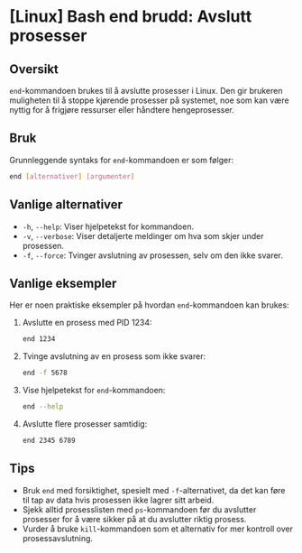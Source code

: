 # [Linux] Bash end brudd: Avslutt prosesser

## Oversikt
`end`-kommandoen brukes til å avslutte prosesser i Linux. Den gir brukeren muligheten til å stoppe kjørende prosesser på systemet, noe som kan være nyttig for å frigjøre ressurser eller håndtere hengeprosesser.

## Bruk
Grunnleggende syntaks for `end`-kommandoen er som følger:
```bash
end [alternativer] [argumenter]
```

## Vanlige alternativer
- `-h`, `--help`: Viser hjelpetekst for kommandoen.
- `-v`, `--verbose`: Viser detaljerte meldinger om hva som skjer under prosessen.
- `-f`, `--force`: Tvinger avslutning av prosessen, selv om den ikke svarer.

## Vanlige eksempler
Her er noen praktiske eksempler på hvordan `end`-kommandoen kan brukes:

1. Avslutte en prosess med PID 1234:
   ```bash
   end 1234
   ```

2. Tvinge avslutning av en prosess som ikke svarer:
   ```bash
   end -f 5678
   ```

3. Vise hjelpetekst for `end`-kommandoen:
   ```bash
   end --help
   ```

4. Avslutte flere prosesser samtidig:
   ```bash
   end 2345 6789
   ```

## Tips
- Bruk `end` med forsiktighet, spesielt med `-f`-alternativet, da det kan føre til tap av data hvis prosessen ikke lagrer sitt arbeid.
- Sjekk alltid prosesslisten med `ps`-kommandoen før du avslutter prosesser for å være sikker på at du avslutter riktig prosess.
- Vurder å bruke `kill`-kommandoen som et alternativ for mer kontroll over prosessavslutning.